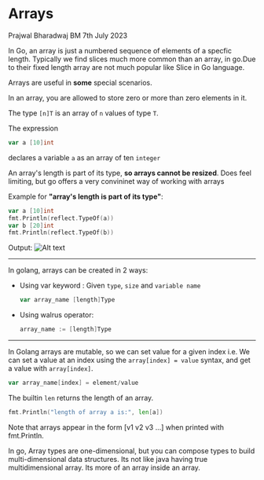 # **Arrays**
Prajwal Bharadwaj BM
7th July 2023

In Go, an array is just a numbered sequence of elements of a specfic length. Typically we find slices much more common than an array, in go.Due to their fixed length array are not much popular like Slice in Go language. 

Arrays are useful in **some** special scenarios. 

In an array, you are allowed to store zero or more than zero elements in it.

The type `[n]T` is an array of `n` values of type `T`.

The expression
```go
var a [10]int
```
declares a variable `a` as an array of ten `integer`

An array's length is part of its type, **so arrays cannot be resized**. Does feel limiting, but go offers a very convininet way of working with arrays

Example for **"array's length is part of its type"**:
```go
var a [10]int
fmt.Println(reflect.TypeOf(a))
var b [20]int
fmt.Println(reflect.TypeOf(b))
```
Output:
![Alt text](image.png)

---

In golang, arrays can be created in 2 ways:
- Using var keyword : Given `type`, `size` and `variable name`
  ```go 
  var array_name [length]Type
  ```
- Using walrus operator: 
  ```go
  array_name := [length]Type
  ```
---
In Golang arrays are mutable, so we can set value for a given index i.e. We can set a value at an index using the `array[index] = value` syntax, and get a value with `array[index]`.
  ```go
  var array_name[index] = element/value
  ```

The builtin `len` returns the length of an array.
  ```go
  fmt.Println("length of array a is:", len[a])
  ```

Note that arrays appear in the form [v1 v2 v3 ...] when printed with fmt.Println.
 
In go, Array types are one-dimensional, but you can compose types to build multi-dimensional data structures. Its not like java having true multidimensional array. Its more of an array inside an array.
